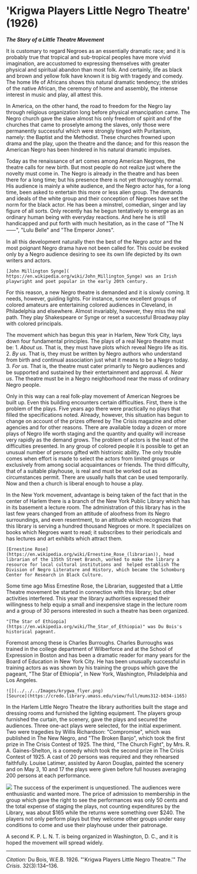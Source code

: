 <!--
title:   'Krigwa Players Little Negro Theatre'
author:  Du Bois, W.E.B.
journal: The Crisis
year:    1926
volume:  32
issue:   3
pages:   134-136
-->
# 'Krigwa Players Little Negro Theatre' (1926)

***The Story of a Little Theatre Movement***

It is customary to regard Negroes as an essentially dramatic race; and it is probably true that tropical and sub-tropical peoples have more vivid imagination, are accustomed to expressing themselves with greater physical and spiritual abandon than most folk. And certainly, life as black and brown and yellow folk have known it is big with tragedy and comedy. The home life of Africans shows this natural dramatic tendency; the strides of the native African, the ceremony of home and assembly, the intense interest in music and play, all attest this.

In America, on the other hand, the road to freedom for the Negro lay through religious organization long before physical emancipation came. The Negro church gave the slave almost his only freedom of spirit and of the churches that came to proselyte among the slaves, only those were permanently successful which were strongly tinged with Puritanism, namely: the Baptist and the Methodist. These churches frowned upon drama and the play, upon the theatre and the dance; and for this reason the American Negro has been hindered in his natural dramatic impulses.

Today as the renaissance of art comes among American Negroes, the theatre calls for new birth. But most people do not realize just where the novelty must come in. The Negro is already in the theatre and has been there for a long time; but his presence there is not yet thoroughly normal. His audience is mainly a white audience, and the Negro actor has, for a long time, been asked to entertain this more or less alien group. The demands and ideals of the white group and their conception of Negroes have set the norm for the black actor. He has been a minstrel, comedian, singer and lay figure of all sorts. Only recently has he begun tentatively to emerge as an ordinary human being with everyday reactions. And here he is still handicapped and put forth with much hesitation, as in the case of "The N&#11834;", "Lulu Belle" and "The Emperor Jones".

 In all this development naturally then the best of the Negro actor and the most poignant Negro drama have not been called for. This could be evoked only by a Negro audience desiring to see its own life depicted by its own writers and actors.

```{margin}
[John Millington Synge]( https://en.wikipedia.org/wiki/John_Millington_Synge) was an Irish playwright and poet popular in the early 20th century.
```

For this reason, a new Negro theatre is demanded and it is slowly coming. It needs, however, guiding lights. For instance, some excellent groups of colored amateurs are entertaining colored audiences in Cleveland, in Philadelphia and elsewhere. Almost invariably, however, they miss the real path. They play Shakespeare or Synge or reset a successful Broadway play with colored principals.

The movement which has begun this year in Harlem, New York City, lays down four fundamental principles. The plays of a real Negro theatre must be: 1. *About us*. That is, they must have plots which reveal Negro life as itis. 2. *By us*. That is, they must be written by Negro authors who understand from birth and continual association just what it means to be a Negro today. 3. *For us*. That is, the theatre must cater primarily to Negro audiences and be supported and sustained by their entertainment and approval. 4. *Near us*. The theatre must be in a Negro neighborhood near the mass of ordinary Negro people.

Only in this way can a real folk-play movement of American Negroes be built up. Even this building encounters certain difficulties. First, there is the problem of the plays. Five years ago there were practically no plays that filled the specifications noted. Already, however, this situation has begun to change on account of the prizes offered by <span class = "small-caps">The Crisis</span> magazine and other agencies and for other reasons. There are available today a dozen or more plays of Negro life worth staging and the quantity and quality will increase very rapidly as the demand grows. The problem of actors is the least of the difficulties presented. In any group of colored people it is possible to get an unusual number of persons gifted with histrionic ability. The only trouble comes when effort is made to select the actors from limited groups or exclusively from among social acquaintances or friends. The third difficulty, that of a suitable playhouse, is real and must be worked out as circumstances permit. There are usually halls that can be used temporarily. Now and then a church is liberal enough to house a play.

In the New York movement, advantage is being taken of the fact that in the center of Harlem there is a branch of the New York Public Library which has in its basement a lecture room. The administration of this library has in the last few years changed from an attitude of aloofness from its Negro surroundings, and even resentment, to an attitude which recognizes that this library is serving a hundred thousand Negroes or more. It specializes on books which Negroes want to read; it subscribes to their periodicals and has lectures and art exhibits which attract them.

```{margin}
[Ernestine Rose](https://en.wikipedia.org/wiki/Ernestine_Rose_(librarian)), head librarian of the 135th Street Branch, worked to make the library a resource for local cultural institutions and  helped establish The Division of Negro Literature and History, which became the Schomburg Center for Research in Black Culture.
```

 Some time ago Miss Ernestine Rose, the Librarian, suggested that a Little Theatre movement be started in connection with this library; but other activities interfered. This year the library authorities expressed their willingness to help equip a small and inexpensive stage in the lecture room and a group of 30 persons interested in such a theatre has been organized.

```{margin}
"[The Star of Ethiopia](https://en.wikipedia.org/wiki/The_Star_of_Ethiopia)" was Du Bois's historical pageant.
```

Foremost among these is Charles Burroughs. Charles Burroughs was trained in the college department of Wilberforce and at the School of Expression in Boston and has been a dramatic reader for many years for the Board of Education in New York City. He has been unusually successful in training actors as was shown by his training the groups which gave the pageant, "The Star of Ethiopia", in New York, Washington, Philadelphia and Los Angeles.

```{margin}
![](../../../Images/krygwa_flyer.png)
[Source](https://credo.library.umass.edu/view/full/mums312-b034-i165)
```

In the Harlem Little Negro Theatre the library authorities built the stage and dressing rooms and furnished the lighting equipment. The players group furnished the curtain, the scenery, gave the plays and secured the audiences. Three one-act plays were selected, for the initial experiment. Two were tragedies by Willis Richardson: "Compromise", which was published in The New Negro, and "The Broken Banjo", which took the first prize in <span class = "small-caps">The Crisis</span> Contest of 1925. The third, "The Church Fight", by Mrs. R. A. Gaines-Shelton, is a comedy which took the second prize in <span class = "small-caps">The Crisis</span> Contest of 1925. A cast of 20 persons was required and they rehearsed faithfully. Louise Latimer, assisted by Aaron Douglas, painted the scenery and on May 3, 10 and 17 the plays were given before full houses averaging 200 persons at each performance.

![](../../../Images/lnt.png)
The success of the experiment is unquestioned. The audiences were enthusiastic and wanted more. The price of admission to membership in the group which gave the right to see the performances was only 50 cents and the total expense of staging the plays, not counting expenditures by the Library, was about $165 while the returns were something over $240. The players not only perform plays but they welcome other groups under easy conditions to come and use their playhouse under their patronage.

A second K. P. L. N. T. is being organized in Washington, D. C., and it is hoped the movement will spread widely.

________________
*Citation:* Du Bois, W.E.B. 1926. "'Krigwa Players Little Negro Theatre.'" *The Crisis*. 32(3):134&ndash;136.